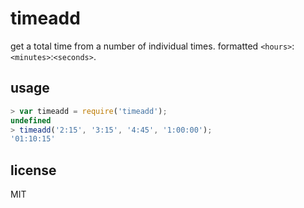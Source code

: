 # timeadd

get a total time from a number of individual times. formatted `<hours>`:`<minutes>`:`<seconds>`.

## usage

```javascript
> var timeadd = require('timeadd');
undefined
> timeadd('2:15', '3:15', '4:45', '1:00:00');
'01:10:15'
```

## license

MIT